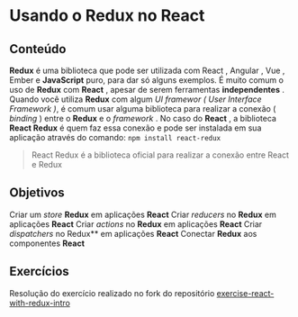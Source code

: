 # Usando o Redux no React
## Conteúdo
**Redux** é uma biblioteca que pode ser utilizada com React , Angular , Vue , Ember e **JavaScript** puro, para dar só alguns exemplos. É muito comum o uso de **Redux** com **React** , apesar de serem ferramentas **independentes** .
Quando você utiliza **Redux** com algum _UI framewor ( User Interface Framework )_, é comum usar alguma biblioteca para realizar a conexão ( _binding_ ) entre o **Redux** e o _framework_ . No caso do **React** , a biblioteca **React Redux** é quem faz essa conexão e pode ser instalada em sua aplicação através do comando:
`npm install react-redux`
> React Redux é a biblioteca oficial para realizar a conexão entre React e Redux
## Objetivos
Criar um _store_ **Redux** em aplicações **React**
Criar _reducers_ no **Redux** em aplicações **React**
Criar _actions_ no **Redux** em aplicações **React**
Criar _dispatchers_ no Redux** em aplicações **React**
Conectar **Redux** aos componentes **React**
## Exercícios
Resolução do exercício realizado no fork do repositório [exercise-react-with-redux-intro
](https://github.com/flpnascto/exercise-react-with-redux-intro)

